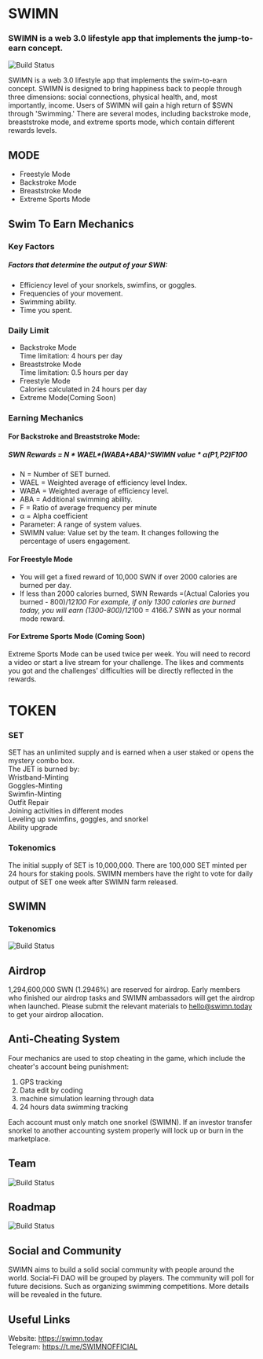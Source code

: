 # SWIMN

### SWIMN is a web 3.0 lifestyle app that implements the jump-to-earn concept.

![Build Status](https://765022154-files.gitbook.io/~/files/v0/b/gitbook-x-prod.appspot.com/o/spaces%2FzCTUiyBFEsve5x72fsjA%2Fuploads%2FguWD4Sobj9ZlXasJcNwL%2Fbanner_gitbook.png?alt=media&token=d160cfd0-b21f-424f-b592-6d26c0f19cd2)

SWIMN is a web 3.0 lifestyle app that implements the swim-to-earn concept. SWIMN is designed to bring happiness back to people through three dimensions: social connections, physical health, and, most importantly, income. Users of SWIMN will gain a high return of $SWN through 'Swimming.' There are several modes, including backstroke mode, breaststroke mode, and extreme sports mode, which contain different rewards levels. 

## MODE

- Freestyle Mode
- Backstroke Mode
- Breaststroke Mode
- Extreme Sports Mode

## Swim To Earn Mechanics

### Key Factors

##### Factors that determine the output of your SWN:

-  Efficiency level of your snorkels, swimfins, or goggles.
-  Frequencies of your movement.
-  Swimming ability.
-  Time you spent.

### Daily Limit

- Backstroke Mode<br>
Time limitation: 4 hours per day
- Breaststroke Mode<br>
Time limitation: 0.5 hours per day
- Freestyle Mode<br>
Calories calculated in 24 hours per day<br>
- Extreme Mode(Coming Soon)

### Earning Mechanics

#### For Backstroke and Breaststroke Mode:

##### _SWN Rewards = N * WAEL*(WABA+ABA)^SWIMN value * α(P1,P2)*F*100_

- N = Number of SET burned.
- WAEL = Weighted average of efficiency level Index.
- WABA = Weighted average of efficiency level.
- ABA = Additional swimming ability.
- F = Ratio of average frequency per minute
- α = Alpha coefficient 
- Parameter: A range of system values.
- SWIMN value: Value set by the team. It changes following the percentage of users engagement. 


#### For Freestyle Mode

- You will get a fixed reward of 10,000 SWN if over 2000 calories are burned per day. 
- If less than 2000 calories burned, SWN Rewards =(Actual Calories you burned - 800)/12*100
  For example, if only 1300 calories are burned today, you will earn (1300-800)/12*100 = 4166.7 SWN as your normal mode reward. 

#### For Extreme Sports Mode (Coming Soon)

Extreme Sports Mode can be used twice per week. You will need to record a video or start a live stream for your challenge. The likes and comments you got and the challenges' difficulties will be directly reflected in the rewards. 

# TOKEN

### SET

SET has an unlimited supply and is earned when a user staked or opens the mystery combo box.<br>
The JET is burned by:<br>
Wristband-Minting<br>
Goggles-Minting<br>
Swimfin-Minting<br>
Outfit Repair<br>
Joining activities in different modes<br>
Leveling up swimfins, goggles, and snorkel<br>
Ability upgrade

### Tokenomics

The initial supply of SET is 10,000,000. There are 100,000 SET minted per 24 hours for staking pools. SWIMN members have the right to vote for daily output of SET one week after SWIMN farm released.

## SWIMN

### Tokenomics

![Build Status](https://765022154-files.gitbook.io/~/files/v0/b/gitbook-x-prod.appspot.com/o/spaces%2FzCTUiyBFEsve5x72fsjA%2Fuploads%2FOLaI6CDRcYSKri2oGfpH%2FJSTTOKENMETRICS2.png?alt=media&token=100b5c1f-1e6f-47e4-b690-57c6b934857b)

## Airdrop

1,294,600,000 SWN (1.2946%) are reserved for airdrop. Early members who finished our airdrop tasks and SWIMN ambassadors will get the airdrop when launched. Please submit the relevant materials to hello@swimn.today to get your airdrop allocation. 

## Anti-Cheating System

Four mechanics are used to stop cheating in the game, which include the cheater's account being punishment:

1. GPS tracking
2. Data edit by coding
3. machine simulation learning through data
4. 24 hours data swimming tracking

Each account must only match one snorkel (SWIMN). If an investor transfer snorkel to another accounting system properly will lock up or burn in the marketplace.

## Team

![Build Status](https://765022154-files.gitbook.io/~/files/v0/b/gitbook-x-prod.appspot.com/o/spaces%2FzCTUiyBFEsve5x72fsjA%2Fuploads%2F4aqUf3H0hM5IuflAYSxt%2FTHETEAM.png?alt=media&token=9a148009-7681-43e7-9a36-3075788d016c)

## Roadmap
![Build Status](https://765022154-files.gitbook.io/~/files/v0/b/gitbook-x-prod.appspot.com/o/spaces%2FzCTUiyBFEsve5x72fsjA%2Fuploads%2FiNmRaDKHVxDqQ9A3mXvY%2Froadmap.png?alt=media&token=7374bd96-25f7-4a27-9c91-19c888c0568a)

## Social and Community

SWIMN aims to build a solid social community with people around the world. Social-Fi DAO will be grouped by players. The community will poll for future decisions. Such as organizing swimming competitions. More details will be revealed in the future. 

## Useful Links

Website: https://swimn.today<br>
Telegram: https://t.me/SWIMNOFFICIAL<br>

